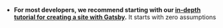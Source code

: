 - **For most developers, we recommend starting with our [in-depth tutorial for creating a site with Gatsby](https://www.gatsbyjs.com/tutorial/).** It starts with zero assumptions 
